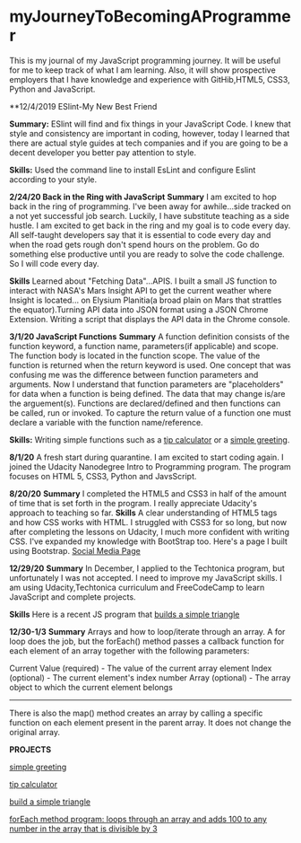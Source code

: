 # myJourneyToBecomingAProgrammer
This is my journal of my JavaScript programming journey. It will be useful for me to keep track of what I am learning.  Also, it will show prospective employers that I have knowledge and experience with GitHib,HTML5, CSS3, Python and JavaScript.


**12/4/2019 ESlint-My New Best Friend

**Summary:** 
ESlint will find and fix things in your JavaScript Code. I knew that style and consistency are important in coding, however,
today I learned that there are actual style guides at tech companies and if you are going to be a decent developer you 
better pay attention to style.

**Skills:** 
Used the command line to install EsLint and configure Eslint according to your style. 


**2/24/20 Back in the Ring with JavaScript**
**Summary**
I am excited to hop back in the ring of programming. I've been away for awhile...side tracked on a not yet successful job search. Luckily, I have substitute teaching as a side hustle.  I am excited to get back in the ring and my goal is to code every day.  All self-taught developers say that it is essential to code every day and when the road gets rough don't spend hours on the problem.  Go do something else productive until you are ready to solve the code challenge. So I will code every day. 

**Skills** 
Learned about "Fetching Data"...APIS. I built a small JS function to interact with NASA's Mars Insight API to get the current weather where Insight is located... on Elysium Planitia(a broad plain on Mars that strattles the equator).Turning API data into JSON format using a JSON Chrome Extension. Writing a script that displays the API data in the Chrome console.

**3/1/20 JavaScript Functions**
**Summary**
A function definition consists of the function keyword, a function name, parameters(if applicable) and scope. The function body is located in the function scope. The value of the function is returned when the return keyword is used.  One concept that was confusing me was the difference between function parameters and arguments. Now I understand that function parameters are "placeholders" for data when a function is being defined. The data that may change is/are the arguement(s). Functions are declared/defined and then functions can be called, run or invoked. To capture the return value of a function one must declare a variable with the function name/reference. 

**Skills:**
Writing simple functions such as a [tip calculator](tipCalculator.js) or a [simple greeting](simpleGreeting.js).

**8/1/20** A fresh start during quarantine.
I am excited to start coding again. I joined the Udacity Nanodegree Intro to Programming program. The program focuses on HTML 5, CSS3, Python and JavsScript. 

**8/20/20**
**Summary** 
I completed the HTML5 and CSS3 in half of the amount of time that is set forth in the program. I really appreciate Udacity's approach to teaching so far. 
**Skills** 
A clear understanding of HTML5 tags and how CSS works with HTML. I struggled with CSS3 for so long, but now after completing the lessons on Udacity, I much more confident with writing CSS. I've expanded my knowledge with BootStrap too. Here's a page I built using Bootstrap. [Social Media Page](./socialMediaPage)

**12/29/20**
**Summary**
In December, I applied to the Techtonica program, but unfortunately I was not accepted.  I need to improve my JavaScript skills. I am using Udacity,Techtonica curriculum and FreeCodeCamp to learn JavaScript and complete projects.

**Skills**
Here is a recent JS program that [builds a simple triangle](buildTriangle.js)

**12/30-1/3**
**Summary**
Arrays and how to loop/iterate through an array. A for loop does the job, but the forEach() method passes a callback function for each element of an array together with the following parameters:

Current Value (required) - The value of the current array element
Index (optional) - The current element's index number
Array (optional) - The array object to which the current element belongs

-------------------------------
There is also the map() method creates an array by calling a specific function on each element present in the parent array. It does not change the original array. 

**PROJECTS**

[simple greeting](simpleGreeting.js)

[tip calculator](tipCalculator.js)

[build a simple triangle](buildTriangle.js)

[forEach method program: loops through an array and adds 100 to any number in the array that is divisible by 3](forEach.js)




